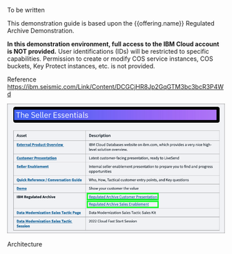 To be written

This demonstration guide is based upon the {{offering.name}} Regulated Archive Demonstration.


**In this demonstration environment, full access to the IBM Cloud account is NOT provided.** User identifications (IDs) will be restricted to specific capabilities. Permission to create or modify COS service instances, COS buckets, Key Protect instances, etc. is not provided.

Reference
https://ibm.seismic.com/Link/Content/DCGCjHR8Jp2GqGTM3bc3bcR3P4Wd

![](_attachments/COS-rg-seismic.png)

Architecture
